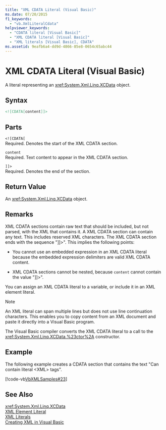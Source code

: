 ```yaml
---
title: "XML CDATA Literal (Visual Basic)"
ms.date: 07/20/2015
f1_keywords: 
  - "vb.XmlLiteralCdata"
helpviewer_keywords: 
  - "CDATA literal [Visual Basic]"
  - "XML CDATA literal [Visual Basic]"
  - "XML literals [Visual Basic], CDATA"
ms.assetid: 9eafb6a4-dd9d-4866-85e8-0654c65abc44
---
```

# XML CDATA Literal (Visual Basic)
A literal representing an <xref:System.Xml.Linq.XCData> object.  
  
## Syntax  
  
```xml  
<![CDATA[content]]>  
```  
  
## Parts  
 `<![CDATA[`  
 Required. Denotes the start of the XML CDATA section.  
  
 `content`  
 Required. Text content to appear in the XML CDATA section.  
  
 `]]>`  
 Required. Denotes the end of the section.  
  
## Return Value  
 An <xref:System.Xml.Linq.XCData> object.  
  
## Remarks  
 XML CDATA sections contain raw text that should be included, but not parsed, with the XML that contains it. A XML CDATA section can contain any text. This includes reserved XML characters. The XML CDATA section ends with the sequence "]]>". This implies the following points:  
  
- You cannot use an embedded expression in an XML CDATA literal because the embedded expression delimiters are valid XML CDATA content.  
  
- XML CDATA sections cannot be nested, because `content` cannot contain the value "]]>".  
  
 You can assign an XML CDATA literal to a variable, or include it in an XML element literal.  
  
> [!NOTE]
>  An XML literal can span multiple lines but does not use line continuation characters. This enables you to copy content from an XML document and paste it directly into a Visual Basic program.  
  
 The Visual Basic compiler converts the XML CDATA literal to a call to the <xref:System.Xml.Linq.XCData.%23ctor%2A> constructor.  
  
## Example  
 The following example creates a CDATA section that contains the text "Can contain literal \<XML> tags".  
  
 [!code-vb[VbXMLSamples#23](../../../visual-basic/language-reference/operators/codesnippet/VisualBasic/xml-cdata-literal_1.vb)]  
  
## See Also  
 <xref:System.Xml.Linq.XCData>  
 [XML Element Literal](../../../visual-basic/language-reference/xml-literals/xml-element-literal.md)  
 [XML Literals](../../../visual-basic/language-reference/xml-literals/index.md)  
 [Creating XML in Visual Basic](../../../visual-basic/programming-guide/language-features/xml/creating-xml.md)
